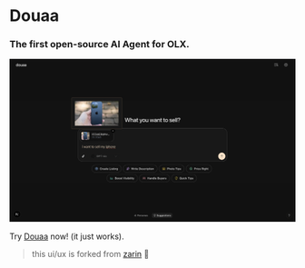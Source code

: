 # Douaa

### The first open-source AI Agent for OLX.

![Douaa screenshot](/public/douaa-ui.png)

Try [Douaa](https://yaps.gg/thing/douaa) now! (it just works).

> this ui/ux is forked from [zarin](https://github.com/abdibrokhim/zarin) 💙